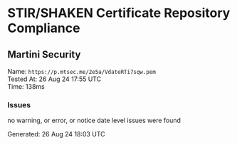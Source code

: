 # STIR/SHAKEN Certificate Repository Compliance

## Martini Security

Name: `https://p.mtsec.me/2e5a/VdateRTi7sqw.pem`\
Tested At: 26 Aug 24 17:55 UTC\
Time: 138ms

### Issues

no warning, or error, or notice date level issues were found

Generated: 26 Aug 24 18:03 UTC